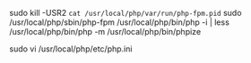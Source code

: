 sudo kill -USR2 `cat /usr/local/php/var/run/php-fpm.pid`
sudo /usr/local/php/sbin/php-fpm
/usr/local/php/bin/php -i | less
/usr/local/php/bin/php -m
/usr/local/php/bin/phpize


sudo vi /usr/local/php/etc/php.ini

